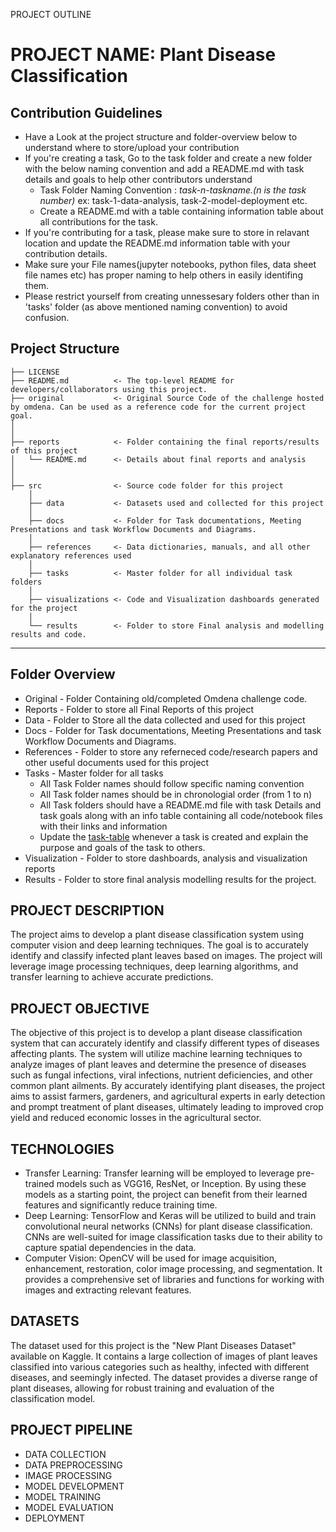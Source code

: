 PROJECT OUTLINE

<h1>PROJECT NAME: Plant Disease Classification</h1>

## Contribution Guidelines
- Have a Look at the project structure and folder-overview below to understand where to store/upload your contribution
- If you're creating a task, Go to the task folder and create a new folder with the below naming convention and add a README.md with task details and goals to help other contributors understand
    - Task Folder Naming Convention : _task-n-taskname.(n is the task number)_  ex: task-1-data-analysis, task-2-model-deployment etc.
    - Create a README.md with a table containing information table about all contributions for the task.
- If you're contributing for a task, please make sure to store in relavant location and update the README.md information table with your contribution details.
- Make sure your File names(jupyter notebooks, python files, data sheet file names etc) has proper naming to help others in easily identifing them.
- Please restrict yourself from creating unnessesary folders other than in 'tasks' folder (as above mentioned naming convention) to avoid confusion. 

## Project Structure

    ├── LICENSE
    ├── README.md          <- The top-level README for developers/collaborators using this project.
    ├── original           <- Original Source Code of the challenge hosted by omdena. Can be used as a reference code for the current project goal.
    │ 
    │
    ├── reports            <- Folder containing the final reports/results of this project
    │   └── README.md      <- Details about final reports and analysis
    │ 
    │   
    ├── src                <- Source code folder for this project
        │
        ├── data           <- Datasets used and collected for this project
        │   
        ├── docs           <- Folder for Task documentations, Meeting Presentations and task Workflow Documents and Diagrams.
        │
        ├── references     <- Data dictionaries, manuals, and all other explanatory references used 
        │
        ├── tasks          <- Master folder for all individual task folders
        │
        ├── visualizations <- Code and Visualization dashboards generated for the project
        │
        └── results        <- Folder to store Final analysis and modelling results and code.
--------

## Folder Overview

- Original          - Folder Containing old/completed Omdena challenge code.
- Reports           - Folder to store all Final Reports of this project
- Data              - Folder to Store all the data collected and used for this project 
- Docs              - Folder for Task documentations, Meeting Presentations and task Workflow Documents and Diagrams.
- References        - Folder to store any referneced code/research papers and other useful documents used for this project
- Tasks             - Master folder for all tasks
  - All Task Folder names should follow specific naming convention
  - All Task folder names should be in chronologial order (from 1 to n)
  - All Task folders should have a README.md file with task Details and task goals along with an info table containing all code/notebook files with their links and information
  - Update the [task-table](./src/tasks/README.md#task-table) whenever a task is created and explain the purpose and goals of the task to others.
- Visualization     - Folder to store dashboards, analysis and visualization reports
- Results           - Folder to store final analysis modelling results for the project.
<h2>PROJECT DESCRIPTION</h2>
The project aims to develop a plant disease classification system using computer vision and deep learning techniques. The goal is to accurately identify and classify infected plant leaves based on images. The project will leverage image processing techniques, deep learning algorithms, and transfer learning to achieve accurate predictions.

<h2>PROJECT OBJECTIVE</h2>
The objective of this project is to develop a plant disease classification system that can accurately identify and classify different types of diseases affecting plants. The system will utilize machine learning techniques to analyze images of plant leaves and determine the presence of diseases such as fungal infections, viral infections, nutrient deficiencies, and other common plant ailments. By accurately identifying plant diseases, the project aims to assist farmers, gardeners, and agricultural experts in early detection and prompt treatment of plant diseases, ultimately leading to improved crop yield and reduced economic losses in the agricultural sector.
<h2>TECHNOLOGIES	</h2>
<ul>
<li>Transfer Learning: Transfer learning will be employed to leverage pre-trained models such as VGG16, ResNet, or Inception. By using these models as a starting point, the project can benefit from their learned features and significantly reduce training time.
<li>Deep Learning: TensorFlow and Keras will be utilized to build and train convolutional neural networks (CNNs) for plant disease classification. CNNs are well-suited for image classification tasks due to their ability to capture spatial dependencies in the data.
<li>Computer Vision: OpenCV will be used for image acquisition, enhancement, restoration, color image processing, and segmentation. It provides a comprehensive set of libraries and functions for working with images and extracting relevant features.
</ul>
<h2>DATASETS</h2>
The dataset used for this project is the "New Plant Diseases Dataset" available on Kaggle. It contains a large collection of images of plant leaves classified into various categories such as healthy, infected with different diseases, and seemingly infected. The dataset provides a diverse range of plant diseases, allowing for robust training and evaluation of the classification model.
<h2>PROJECT PIPELINE	</h2>
<ul>	
<li>DATA COLLECTION
<li>DATA PREPROCESSING
<li>IMAGE PROCESSING
<li>MODEL DEVELOPMENT
<li>MODEL TRAINING
<li>MODEL EVALUATION
<li>DEPLOYMENT
</ul>
